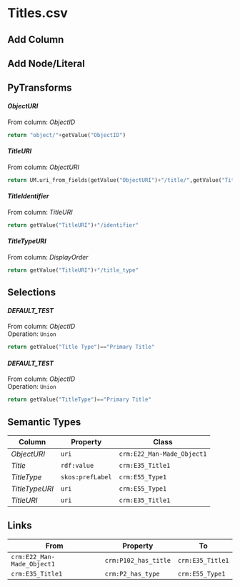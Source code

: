 # Titles.csv

## Add Column

## Add Node/Literal

## PyTransforms
#### _ObjectURI_
From column: _ObjectID_
``` python
return "object/"+getValue("ObjectID")
```

#### _TitleURI_
From column: _ObjectURI_
``` python
return UM.uri_from_fields(getValue("ObjectURI")+"/title/",getValue("Title"))
```

#### _TitleIdentifier_
From column: _TitleURI_
``` python
return getValue("TitleURI")+"/identifier"
```

#### _TitleTypeURI_
From column: _DisplayOrder_
``` python
return getValue("TitleURI")+"/title_type"
```


## Selections
#### _DEFAULT_TEST_
From column: _ObjectID_
<br>Operation: `Union`
``` python
return getValue("Title Type")=="Primary Title"
```

#### _DEFAULT_TEST_
From column: _ObjectID_
<br>Operation: `Union`
``` python
return getValue("TitleType")=="Primary Title"
```


## Semantic Types
| Column | Property | Class |
|  ----- | -------- | ----- |
| _ObjectURI_ | `uri` | `crm:E22_Man-Made_Object1`|
| _Title_ | `rdf:value` | `crm:E35_Title1`|
| _TitleType_ | `skos:prefLabel` | `crm:E55_Type1`|
| _TitleTypeURI_ | `uri` | `crm:E55_Type1`|
| _TitleURI_ | `uri` | `crm:E35_Title1`|


## Links
| From | Property | To |
|  --- | -------- | ---|
| `crm:E22_Man-Made_Object1` | `crm:P102_has_title` | `crm:E35_Title1`|
| `crm:E35_Title1` | `crm:P2_has_type` | `crm:E55_Type1`|
